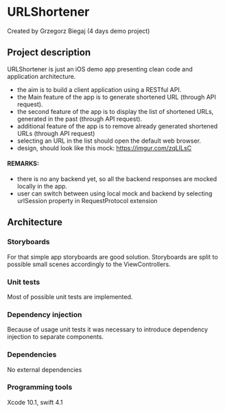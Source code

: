 # URLShortener

Created by Grzegorz Biegaj (4 days demo project)

## Project description

URLShortener is just an iOS demo app presenting clean code and application architecture.
* the aim is to build a client application using a RESTful API.
* the Main feature of the app is to generate shortened URL (through API request).
* the second feature of the app is to display the list of shortened URLs, generated in the past (through API request).
* additional feature of the app is to remove already generated shortened URLs (through API request)
* selecting an URL in the list should open the default web browser.
* design, should look like this mock: https://imgur.com/zqLILsC

#### REMARKS:
* there is no any backend yet, so all the backend responses are mocked locally in the app.
* user can switch between using local mock and backend by selecting urlSession property in RequestProtocol extension

## Architecture

### Storyboards
For that simple app storyboards are good solution. Storyboards are split to possible small scenes accordingly to the ViewControllers.

### Unit tests
Most of possible unit tests are implemented.

### Dependency injection
Because of usage unit tests it was necessary to introduce dependency injection to separate components.

### Dependencies
No external dependencies

### Programming tools
Xcode 10.1, swift 4.1
